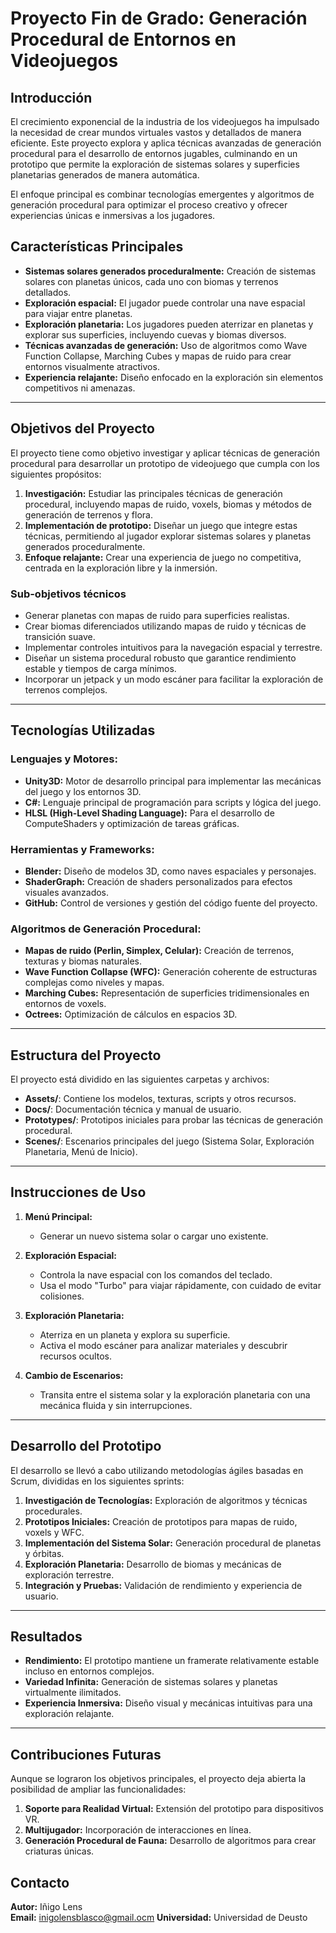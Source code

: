 # Proyecto Fin de Grado: Generación Procedural de Entornos en Videojuegos

## Introducción

El crecimiento exponencial de la industria de los videojuegos ha impulsado la necesidad de crear mundos virtuales vastos y detallados de manera eficiente. Este proyecto explora y aplica técnicas avanzadas de generación procedural para el desarrollo de entornos jugables, culminando en un prototipo que permite la exploración de sistemas solares y superficies planetarias generados de manera automática.

El enfoque principal es combinar tecnologías emergentes y algoritmos de generación procedural para optimizar el proceso creativo y ofrecer experiencias únicas e inmersivas a los jugadores.

## Características Principales

- **Sistemas solares generados proceduralmente:** Creación de sistemas solares con planetas únicos, cada uno con biomas y terrenos detallados.
- **Exploración espacial:** El jugador puede controlar una nave espacial para viajar entre planetas.
- **Exploración planetaria:** Los jugadores pueden aterrizar en planetas y explorar sus superficies, incluyendo cuevas y biomas diversos.
- **Técnicas avanzadas de generación:** Uso de algoritmos como Wave Function Collapse, Marching Cubes y mapas de ruido para crear entornos visualmente atractivos.
- **Experiencia relajante:** Diseño enfocado en la exploración sin elementos competitivos ni amenazas.

---

## Objetivos del Proyecto

El proyecto tiene como objetivo investigar y aplicar técnicas de generación procedural para desarrollar un prototipo de videojuego que cumpla con los siguientes propósitos:

1. **Investigación:** Estudiar las principales técnicas de generación procedural, incluyendo mapas de ruido, voxels, biomas y métodos de generación de terrenos y flora.
2. **Implementación de prototipo:** Diseñar un juego que integre estas técnicas, permitiendo al jugador explorar sistemas solares y planetas generados proceduralmente.
3. **Enfoque relajante:** Crear una experiencia de juego no competitiva, centrada en la exploración libre y la inmersión.

### Sub-objetivos técnicos

- Generar planetas con mapas de ruido para superficies realistas.
- Crear biomas diferenciados utilizando mapas de ruido y técnicas de transición suave.
- Implementar controles intuitivos para la navegación espacial y terrestre.
- Diseñar un sistema procedural robusto que garantice rendimiento estable y tiempos de carga mínimos.
- Incorporar un jetpack y un modo escáner para facilitar la exploración de terrenos complejos.

---

## Tecnologías Utilizadas

### Lenguajes y Motores:
- **Unity3D:** Motor de desarrollo principal para implementar las mecánicas del juego y los entornos 3D.
- **C#:** Lenguaje principal de programación para scripts y lógica del juego.
- **HLSL (High-Level Shading Language):** Para el desarrollo de ComputeShaders y optimización de tareas gráficas.

### Herramientas y Frameworks:
- **Blender:** Diseño de modelos 3D, como naves espaciales y personajes.
- **ShaderGraph:** Creación de shaders personalizados para efectos visuales avanzados.
- **GitHub:** Control de versiones y gestión del código fuente del proyecto.

### Algoritmos de Generación Procedural:
- **Mapas de ruido (Perlin, Simplex, Celular):** Creación de terrenos, texturas y biomas naturales.
- **Wave Function Collapse (WFC):** Generación coherente de estructuras complejas como niveles y mapas.
- **Marching Cubes:** Representación de superficies tridimensionales en entornos de voxels.
- **Octrees:** Optimización de cálculos en espacios 3D.

---

## Estructura del Proyecto

El proyecto está dividido en las siguientes carpetas y archivos:

- **Assets/**: Contiene los modelos, texturas, scripts y otros recursos.
- **Docs/**: Documentación técnica y manual de usuario.
- **Prototypes/**: Prototipos iniciales para probar las técnicas de generación procedural.
- **Scenes/**: Escenarios principales del juego (Sistema Solar, Exploración Planetaria, Menú de Inicio).

---

## Instrucciones de Uso

1. **Menú Principal:**
   - Generar un nuevo sistema solar o cargar uno existente.

2. **Exploración Espacial:**
   - Controla la nave espacial con los comandos del teclado.
   - Usa el modo "Turbo" para viajar rápidamente, con cuidado de evitar colisiones.

3. **Exploración Planetaria:**
   - Aterriza en un planeta y explora su superficie.
   - Activa el modo escáner para analizar materiales y descubrir recursos ocultos.

4. **Cambio de Escenarios:**
   - Transita entre el sistema solar y la exploración planetaria con una mecánica fluida y sin interrupciones.

---

## Desarrollo del Prototipo

El desarrollo se llevó a cabo utilizando metodologías ágiles basadas en Scrum, divididas en los siguientes sprints:

1. **Investigación de Tecnologías:** Exploración de algoritmos y técnicas procedurales.
2. **Prototipos Iniciales:** Creación de prototipos para mapas de ruido, voxels y WFC.
3. **Implementación del Sistema Solar:** Generación procedural de planetas y órbitas.
4. **Exploración Planetaria:** Desarrollo de biomas y mecánicas de exploración terrestre.
5. **Integración y Pruebas:** Validación de rendimiento y experiencia de usuario.

---

## Resultados

- **Rendimiento:** El prototipo mantiene un framerate relativamente estable incluso en entornos complejos.
- **Variedad Infinita:** Generación de sistemas solares y planetas virtualmente ilimitados.
- **Experiencia Inmersiva:** Diseño visual y mecánicas intuitivas para una exploración relajante.

---

## Contribuciones Futuras

Aunque se lograron los objetivos principales, el proyecto deja abierta la posibilidad de ampliar las funcionalidades:

1. **Soporte para Realidad Virtual:** Extensión del prototipo para dispositivos VR.
2. **Multijugador:** Incorporación de interacciones en línea.
3. **Generación Procedural de Fauna:** Desarrollo de algoritmos para crear criaturas únicas.


## Contacto

**Autor:** Iñigo Lens  
**Email:** inigolensblasco@gmail.ocm
**Universidad:** Universidad de Deusto  

